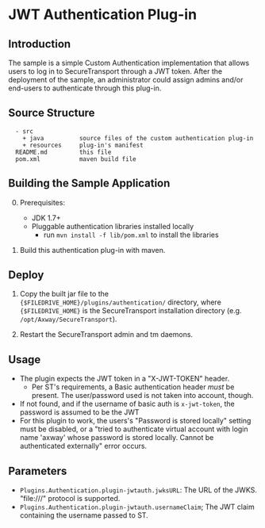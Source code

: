 JWT Authentication Plug-in
==================================

Introduction
------------

The sample is a simple Custom Authentication implementation that 
allows users to log in to SecureTransport through a JWT token.
After the deployment of the sample, an administrator could assign
admins and/or end-users to authenticate through this plug-in.

Source Structure
----------------

      - src
        + java          source files of the custom authentication plug-in
        + resources     plug-in's manifest
      README.md         this file
      pom.xml           maven build file


Building the Sample Application
-------------------------------

0. Prerequisites:
    * JDK 1.7+
    * Pluggable authentication libraries installed locally
      * run `mvn install -f lib/pom.xml` to install the libraries

1. Build this authentication plug-in with maven.


Deploy
------

1.  Copy the built jar file to the  
    `{$FILEDRIVE_HOME}/plugins/authentication/` directory, where
    `{$FILEDRIVE_HOME}` is the SecureTransport installation
    directory (e.g. `/opt/Axway/SecureTransport`).
  
2.  Restart the SecureTransport admin and tm daemons.

Usage
-----

* The plugin expects the JWT token in a "X-JWT-TOKEN" header.  
  * Per ST's requirements, a Basic authentication header *must* be present. The user/password used is not taken into account, though.
* If not found, and if the username of basic auth is `x-jwt-token`, the password is assumed to be the JWT
* For this plugin to work, the users's "Password is stored locally" setting must be disabled, or a "tried to authenticate virtual account with login name 'axway' whose password is stored locally. Cannot be authenticated externally" error occurs.

Parameters
----------

- `Plugins.Authentication.plugin-jwtauth.jwksURL`: The URL of the JWKS. "file:///" protocol is supported.
- `Plugins.Authentication.plugin-jwtauth.usernameClaim`; The JWT claim containing the username passed to ST.